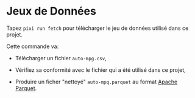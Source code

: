 
# Jeux de Données

Tapez `pixi run fetch` pour télécharger le jeu de données utilisé dans ce projet.

Cette commande va:

  - Télécharger un fichier `auto-mpg.csv`,
  
  - Vérifiez sa conformité avec le fichier qui a été utilisé dans ce projet,

  - Produire un ficher "nettoyé" `auto-mpq.parquet` au format [Apache Parquet].

[Apache Parquet]: https://parquet.apache.org/ 